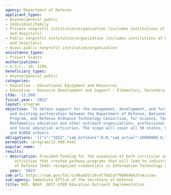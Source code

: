 ```yaml
---
agency: Department of Defense
applicant_types:
- Anyone/general public
- Individual/Family
- Private nonprofit institution/organization (includes institutions of higher education
  and hospitals)
- Public nonprofit institution/organization (includes institutions of higher education
  and hospitals)
- Quasi-public nonprofit institution/organization
assistance_types:
- Project Grants
authorizations:
- U.S.C., 10, 2194.
beneficiary_types:
- Anyone/general public
categories:
- Education - Educational Equipment and Resources
- Education - Resource Development and Support - Elementary, Secondary Education
cfda: '12.560'
fiscal_year: '2022'
layout: program
objective: 'To obtain support for the management, development, and furthering of new
  and existing partnerships between the Department of Defense, National Defense Education
  Program, and Defense Ordnance Technology Consortium, for Science, Technology, Engineering,and
  Mathematics education and other outreach organizations, professional societies,
  and local education activities. The scope will cover all 50 states, U.S. territories,
  and DoDEA schools. '
obligations: '[{"x":"2022","sam_estimate":0.0,"sam_actual":10000000.0,"usa_spending_actual":9910536.71},{"x":"2023","sam_estimate":18000000.0,"sam_actual":0.0,"usa_spending_actual":86625.0},{"x":"2024","sam_estimate":18000000.0,"sam_actual":0.0,"usa_spending_actual":0.0}]'
permalink: /program/12.560.html
popular_name: ''
results:
- description: Provided funding for the expansion of both curricular and extra-curricular
    activities that created pathway programs that will lead to industry and Department
    of Defense (DoD) recognized credentials in Information Technology and Cyber Security.
  year: '2023'
sam_url: https://sam.gov/fal/cc46aab5c14c4f7b82af79d9646b3fa4/view
sub-agency: Immediate Office of the Secretary of Defense
title: DOD, NDEP, DOTC-STEM Education Outreach Implementation
---
```

